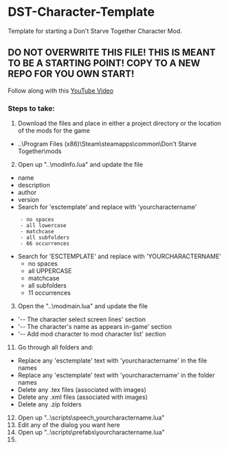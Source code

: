 # DST-Character-Template
Template for starting a Don't Starve Together Character Mod. 

## **DO NOT OVERWRITE THIS FILE! THIS IS MEANT TO BE A STARTING POINT! COPY TO A NEW REPO FOR YOU OWN START!**

Follow along with this [YouTube Video](https://www.youtube.com/watch?v=1lu7rP-U1Zg&t=523s&ab_channel=BunkaHi)

### Steps to take:

1. Download the files and place in either a project directory or the location of the mods for the game
  - ..\Program Files (x86)\Steam\steamapps\common\Don't Starve Together\mods
2. Open up "..\modinfo.lua" and update the file
  - name
  - description
  - author
  - version
  - Search for 'esctemplate' and replace with 'yourcharactername'
```
    - no spaces
    - all lowercase
    - matchcase
    - all subfolders
    - 66 occurrences
```
  - Search for 'ESCTEMPLATE' and replace with 'YOURCHARACTERNAME'
    - no spaces
    - all UPPERCASE
    - matchcase
    - all subfolders
    - 11 occurrences
3. Open the "..\modmain.lua" and update the file
  - '-- The character select screen lines' section
  - '-- The character's name as appears in-game' section
  - '-- Add mod character to mod character list' section
11. Go through all folders and:
  - Replace any 'esctemplate' text with 'yourcharactername' in the file names
  - Replace any 'esctemplate' text with 'yourcharactername' in the folder names
  - Delete any .tex files (associated with images)
  - Delete any .xml files (associated with images)
  - Delete any .zip folders
12. Open up "..\scripts\speech_yourcharactername.lua"
13. Edit any of the dialog you want here
14. Open up "..\scripts\prefabs\yourcharactername.lua"
15. 
